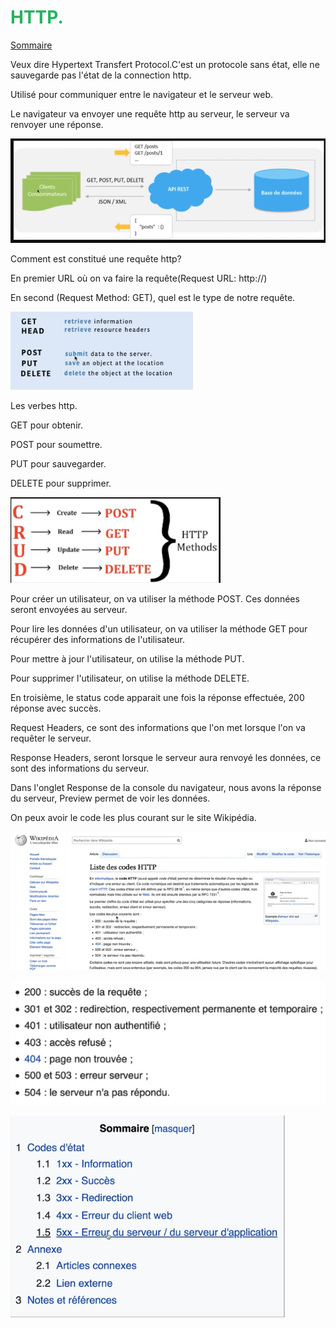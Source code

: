 
# <span style="color: #26B260">**HTTP.**</span>

[Sommaire](./00-Sommaire.md)

Veux dire Hypertext Transfert Protocol.C'est un protocole sans état, elle ne sauvegarde pas l'état de la connection http.

Utilisé pour communiquer entre le navigateur et le serveur web.

Le navigateur va envoyer une requête http au serveur, le serveur va renvoyer une réponse.

![img_29.png](images/img_29.png)

Comment est constitué une requête http?

En premier URL où on va faire la requête(Request URL: http://)

En second (Request Method: GET), quel est le type de notre requête.

![img_30.png](images/img_30.png)

Les verbes http.

GET pour obtenir.

POST pour soumettre.

PUT pour sauvegarder.

DELETE pour supprimer.

![img_31.png](images/img_31.png)

Pour créer un utilisateur, on va utiliser la méthode POST. Ces données seront envoyées au serveur.

Pour lire les données d'un utilisateur, on va utiliser la méthode GET pour récupérer des informations de l'utilisateur.

Pour mettre à jour l'utilisateur, on utilise la méthode PUT.

Pour supprimer l'utilisateur, on utilise la méthode DELETE.

En troisième, le status code apparait une fois la réponse effectuée, 200 réponse avec succès.

Request Headers, ce sont des informations que l'on met lorsque l'on va requêter le serveur.

Response Headers, seront lorsque le serveur aura renvoyé les données, ce sont des informations du serveur.

Dans l'onglet Response de la console du navigateur, nous avons la réponse du serveur, Preview permet de voir les données.

On peux avoir le code les plus courant sur le site Wikipédia.

![img_32.png](images/img_32.png)

![img_33.png](images/img_33.png)

![img_34.png](images/img_34.png)